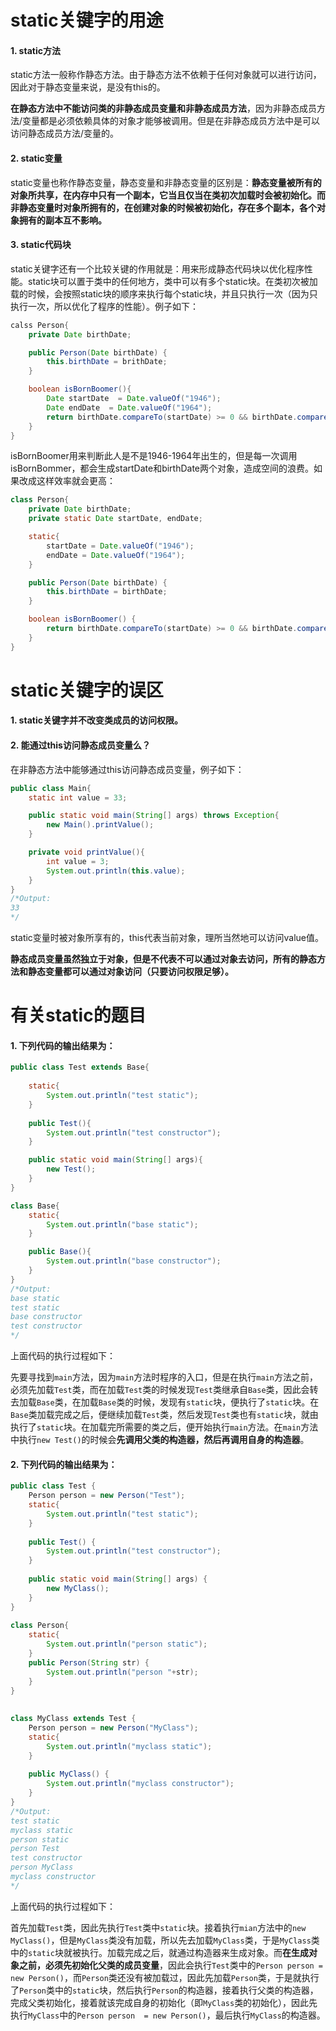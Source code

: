 ﻿# static关键字的用途

#### 1. static方法

static方法一般称作静态方法。由于静态方法不依赖于任何对象就可以进行访问，因此对于静态变量来说，是没有this的。

**在静态方法中不能访问类的非静态成员变量和非静态成员方法**，因为非静态成员方法/变量都是必须依赖具体的对象才能够被调用。但是在非静态成员方法中是可以访问静态成员方法/变量的。

#### 2. static变量

static变量也称作静态变量，静态变量和非静态变量的区别是：**静态变量被所有的对象所共享，在内存中只有一个副本，它当且仅当在类初次加载时会被初始化。而非静态变量时对象所拥有的，在创建对象的时候被初始化，存在多个副本，各个对象拥有的副本互不影响。**

#### 3. static代码块

static关键字还有一个比较关键的作用就是：用来形成静态代码块以优化程序性能。static块可以置于类中的任何地方，类中可以有多个static块。在类初次被加载的时候，会按照static块的顺序来执行每个static块，并且只执行一次（因为只执行一次，所以优化了程序的性能）。例子如下：
```java
calss Person{
    private Date birthDate;

    public Person(Date birthDate) {
        this.birthDate = brithDate;
    }

    boolean isBornBoomer(){
        Date startDate  = Date.valueOf("1946");
        Date endDate  = Date.valueOf("1964");
        return birthDate.compareTo(startDate) >= 0 && birthDate.compareTo(endDate) < 0;
    }
}
```
isBornBoomer用来判断此人是不是1946-1964年出生的，但是每一次调用isBornBommer，都会生成startDate和birthDate两个对象，造成空间的浪费。如果改成这样效率就会更高：
```java
class Person{
    private Date birthDate;
    private static Date startDate, endDate;

    static{
        startDate = Date.valueOf("1946");
        endDate = Date.valueOf("1964");
    }

    public Person(Date birthDate) {
        this.birthDate = birthDate;
    }

    boolean isBornBoomer() {
        return birthDate.compareTo(startDate) >= 0 && birthDate.compareTo(endDate) < 0;
    }
}
```

# static关键字的误区

#### 1. static关键字并不改变类成员的访问权限。

#### 2. 能通过this访问静态成员变量么？

在非静态方法中能够通过this访问静态成员变量，例子如下：
```java
public class Main{
    static int value = 33;

    public static void main(String[] args) throws Exception{
        new Main().printValue();
    }

    private void printValue(){
        int value = 3;
        System.out.println(this.value);
    }
}
/*Output:
33
*/
```

static变量时被对象所享有的，this代表当前对象，理所当然地可以访问value值。

**静态成员变量虽然独立于对象，但是不代表不可以通过对象去访问，所有的静态方法和静态变量都可以通过对象访问（只要访问权限足够）。**

# 有关static的题目

#### 1. 下列代码的输出结果为：
```java
public class Test extends Base{
    
    static{
        System.out.println("test static");
    }
    
    public Test(){
        System.out.println("test constructor");
    }

    public static void main(String[] args){
        new Test();
    }
}

class Base{
    static{
        System.out.println("base static");
    }

    public Base(){
        System.out.println("base constructor");
    }
}
/*Output:
base static
test static
base constructor
test constructor
*/
```

上面代码的执行过程如下：

先要寻找到`main`方法，因为`main`方法时程序的入口，但是在执行`main`方法之前，必须先加载`Test`类，而在加载`Test`类的时候发现`Test`类继承自`Base`类，因此会转去加载`Base`类，在加载`Base`类的时候，发现有`static`块，便执行了`static`块。在`Base`类加载完成之后，便继续加载`Test`类，然后发现`Test`类也有`static`块，就由执行了`static`块。在加载完所需要的类之后，便开始执行`main`方法。在`main`方法中执行`new Test()`的时候会**先调用父类的构造器，然后再调用自身的构造器**。

#### 2. 下列代码的输出结果为：
```java
public class Test {
    Person person = new Person("Test");
    static{
        System.out.println("test static");
    }
     
    public Test() {
        System.out.println("test constructor");
    }
     
    public static void main(String[] args) {
        new MyClass();
    }
}
 
class Person{
    static{
        System.out.println("person static");
    }
    public Person(String str) {
        System.out.println("person "+str);
    }
}
 
 
class MyClass extends Test {
    Person person = new Person("MyClass");
    static{
        System.out.println("myclass static");
    }
     
    public MyClass() {
        System.out.println("myclass constructor");
    }
}
/*Output:
test static
myclass static
person static
person Test
test constructor
person MyClass
myclass constructor
*/
```

上面代码的执行过程如下：

首先加载`Test`类，因此先执行`Test`类中`static`块。接着执行`mian`方法中的`new MyClass()`，但是`MyClass`类没有加载，所以先去加载`MyClass`类，于是`MyClass`类中的`static`块就被执行。加载完成之后，就通过构造器来生成对象。而**在生成对象之前，必须先初始化父类的成员变量**，因此会执行`Test`类中的`Person person = new Person()`，而`Person`类还没有被加载过，因此先加载`Person`类，于是就执行了`Person`类中的`static`块，然后执行`Person`的构造器，接着执行父类的构造器，完成父类初始化，接着就该完成自身的初始化（即`MyClass`类的初始化），因此先执行`MyClass`中的`Person person  = new Person()`，最后执行`MyClass`的构造器。